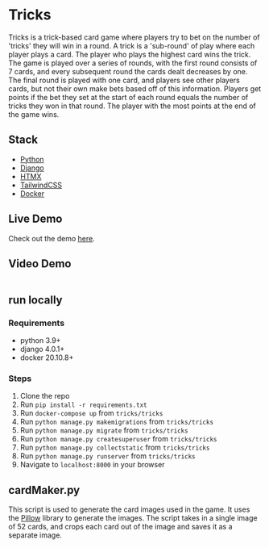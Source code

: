 # Tricks
Tricks is a trick-based card game where players try to bet on the number of 'tricks' they will win in a round. A trick is a 'sub-round' of play where each player plays a card. The player who plays the highest card wins the trick. The game is played over a series of rounds, with the first round consists of 7 cards, and every subsequent round the cards dealt decreases by one. The final round is played with one card, and players see other players cards, but not their own make bets based off of this information. Players get points if the bet they set at the start of each round equals the number of tricks they won in that round. The player with the most points at the end of the game wins.

## Stack
- [Python](https://www.python.org/)
- [Django](https://www.djangoproject.com/)
- [HTMX](https://htmx.org/)
- [TailwindCSS](https://tailwindcss.com/)
- [Docker](https://www.docker.com/)

## Live Demo
Check out the demo [here](https://tricks.fly.dev).

## Video Demo
![]()

## run locally
### Requirements
- python 3.9+
- django 4.0.1+
- docker 20.10.8+

### Steps
1. Clone the repo
2. Run `pip install -r requirements.txt`
3. Run `docker-compose up` from `tricks/tricks`
4. Run `python manage.py makemigrations` from `tricks/tricks`
5. Run `python manage.py migrate` from `tricks/tricks`
6. Run `python manage.py createsuperuser` from `tricks/tricks`
7. Run `python manage.py collectstatic` from `tricks/tricks`
8. Run `python manage.py runserver` from `tricks/tricks`
9. Navigate to `localhost:8000` in your browser

## cardMaker.py
This script is used to generate the card images used in the game. It uses the [Pillow](https://pillow.readthedocs.io/en/stable/) library to generate the images. The script takes in a single image of 52 cards, and crops each card out of the image and saves it as a separate image.